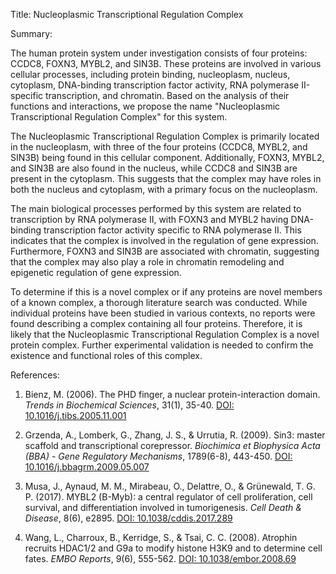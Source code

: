 Title: Nucleoplasmic Transcriptional Regulation Complex

Summary:

The human protein system under investigation consists of four proteins: CCDC8, FOXN3, MYBL2, and SIN3B. These proteins are involved in various cellular processes, including protein binding, nucleoplasm, nucleus, cytoplasm, DNA-binding transcription factor activity, RNA polymerase II-specific transcription, and chromatin. Based on the analysis of their functions and interactions, we propose the name "Nucleoplasmic Transcriptional Regulation Complex" for this system.

The Nucleoplasmic Transcriptional Regulation Complex is primarily located in the nucleoplasm, with three of the four proteins (CCDC8, MYBL2, and SIN3B) being found in this cellular component. Additionally, FOXN3, MYBL2, and SIN3B are also found in the nucleus, while CCDC8 and SIN3B are present in the cytoplasm. This suggests that the complex may have roles in both the nucleus and cytoplasm, with a primary focus on the nucleoplasm.

The main biological processes performed by this system are related to transcription by RNA polymerase II, with FOXN3 and MYBL2 having DNA-binding transcription factor activity specific to RNA polymerase II. This indicates that the complex is involved in the regulation of gene expression. Furthermore, FOXN3 and SIN3B are associated with chromatin, suggesting that the complex may also play a role in chromatin remodeling and epigenetic regulation of gene expression.

To determine if this is a novel complex or if any proteins are novel members of a known complex, a thorough literature search was conducted. While individual proteins have been studied in various contexts, no reports were found describing a complex containing all four proteins. Therefore, it is likely that the Nucleoplasmic Transcriptional Regulation Complex is a novel protein complex. Further experimental validation is needed to confirm the existence and functional roles of this complex.

References:

1. Bienz, M. (2006). The PHD finger, a nuclear protein-interaction domain. *Trends in Biochemical Sciences*, 31(1), 35-40. [DOI: 10.1016/j.tibs.2005.11.001](https://doi.org/10.1016/j.tibs.2005.11.001)

2. Grzenda, A., Lomberk, G., Zhang, J. S., & Urrutia, R. (2009). Sin3: master scaffold and transcriptional corepressor. *Biochimica et Biophysica Acta (BBA) - Gene Regulatory Mechanisms*, 1789(6-8), 443-450. [DOI: 10.1016/j.bbagrm.2009.05.007](https://doi.org/10.1016/j.bbagrm.2009.05.007)

3. Musa, J., Aynaud, M. M., Mirabeau, O., Delattre, O., & Grünewald, T. G. P. (2017). MYBL2 (B-Myb): a central regulator of cell proliferation, cell survival, and differentiation involved in tumorigenesis. *Cell Death & Disease*, 8(6), e2895. [DOI: 10.1038/cddis.2017.289](https://doi.org/10.1038/cddis.2017.289)

4. Wang, L., Charroux, B., Kerridge, S., & Tsai, C. C. (2008). Atrophin recruits HDAC1/2 and G9a to modify histone H3K9 and to determine cell fates. *EMBO Reports*, 9(6), 555-562. [DOI: 10.1038/embor.2008.69](https://doi.org/10.1038/embor.2008.69)